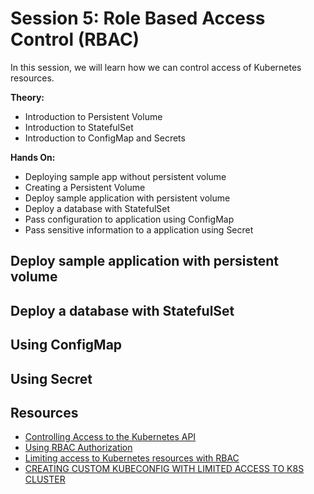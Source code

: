 # Session 5: Role Based Access Control (RBAC)

In this session, we will learn how we can control access of Kubernetes resources.

**Theory:**

- Introduction to Persistent Volume
- Introduction to StatefulSet
- Introduction to ConfigMap and Secrets

**Hands On:**

- Deploying sample app without persistent volume
- Creating a Persistent Volume
- Deploy sample application with persistent volume
- Deploy a database with StatefulSet
- Pass configuration to application using ConfigMap
- Pass sensitive information to a application using Secret

## Deploy sample application with persistent volume



## Deploy a database with StatefulSet


## Using ConfigMap


## Using Secret

## Resources

- [Controlling Access to the Kubernetes API](https://kubernetes.io/docs/concepts/security/controlling-access/)
- [Using RBAC Authorization](https://kubernetes.io/docs/reference/access-authn-authz/rbac/)
- [Limiting access to Kubernetes resources with RBAC](https://learnk8s.io/rbac-kubernetes)
- [CREATING CUSTOM KUBECONFIG WITH LIMITED ACCESS TO K8S CLUSTER](https://vimalpaliwal.com/blog/2019/12/8064ef5f27/how-to-create-a-custom-kubeconfig-with-limited-access-to-k8s-cluster-using-service-account-token-and-rbac.html)